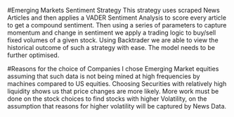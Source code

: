 #Emerging Markets Sentiment Strategy
This strategy uses scraped News Articles and then applies a VADER Sentiment Analysis to score every article to get a compound sentiment.
Then using a series of parameters to capture momentum and change in sentiment we apply a trading logic to buy/sell fixed volumes of a given stock.
Using Backtrader we are able to view the historical outcome of such a strategy with ease. The model needs to be further optimised.

#Reasons for the choice of Companies
I chose Emerging Market equities assuming that such data is not being mined at high frequencies by machines compared to US equities. Choosing Securities with relatively 
high liquidity shows us that price changes are more likely. More work must be done on the stock choices to find stocks with higher Volatility, on the assumption that 
reasons for higher volatility will be captured by News Data.
